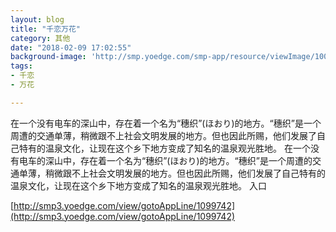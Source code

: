 ```yaml
---
layout: blog
title: "千恋万花"
category: 其他
date: "2018-02-09 17:02:55"
background-image: 'http://smp.yoedge.com/smp-app/resource/viewImage/1002653appline.png'
tags:
- 千恋
- 万花

---
```

在一个没有电车的深山中，存在着一个名为“穗织”(ほおり)的地方。“穗织”是一个周遭的交通单薄，稍微跟不上社会文明发展的地方。但也因此所赐，他们发展了自己特有的温泉文化，让现在这个乡下地方变成了知名的温泉观光胜地。
在一个没有电车的深山中，存在着一个名为“穗织”(ほおり)的地方。“穗织”是一个周遭的交通单薄，稍微跟不上社会文明发展的地方。但也因此所赐，他们发展了自己特有的温泉文化，让现在这个乡下地方变成了知名的温泉观光胜地。
入口

[http://smp3.yoedge.com/view/gotoAppLine/1099742](http://smp3.yoedge.com/view/gotoAppLine/1099742)

        

